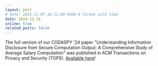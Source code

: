 ```yaml
---
layout: post
# date: 2015-11-07 16:11:00-0400 # format with time
date: 2024-12-14
inline: true
related_posts: false
---
```


The full version of our CODASPY '24 paper "Understanding Information Disclosure from Secure Computation Output: A Comprehensive Study of Average Salary Computation" was published in ACM Transactions on Privacy and Security (TOPS). [Available here](https://dl.acm.org/doi/abs/10.1145/3705004)!
